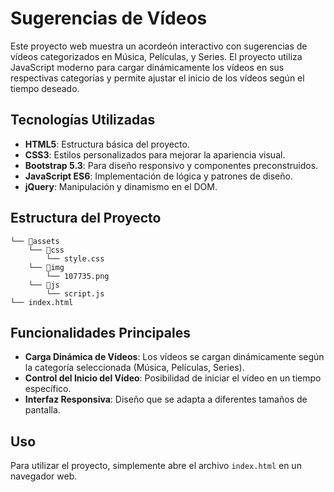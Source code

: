 # Sugerencias de Vídeos

Este proyecto web muestra un acordeón interactivo con sugerencias de vídeos categorizados en Música, Películas, y Series. El proyecto utiliza JavaScript moderno para cargar dinámicamente los vídeos en sus respectivas categorías y permite ajustar el inicio de los vídeos según el tiempo deseado.

## Tecnologías Utilizadas

- **HTML5**: Estructura básica del proyecto.
- **CSS3**: Estilos personalizados para mejorar la apariencia visual.
- **Bootstrap 5.3**: Para diseño responsivo y componentes preconstruidos.
- **JavaScript ES6**: Implementación de lógica y patrones de diseño.
- **jQuery**: Manipulación y dinamismo en el DOM.

## Estructura del Proyecto

```
└── 📁assets
    └── 📁css
        └── style.css
    └── 📁img
        └── 107735.png
    └── 📁js
        └── script.js
└── index.html
```

## Funcionalidades Principales

- **Carga Dinámica de Vídeos**: Los vídeos se cargan dinámicamente según la categoría seleccionada (Música, Películas, Series).
- **Control del Inicio del Vídeo**: Posibilidad de iniciar el vídeo en un tiempo específico.
- **Interfaz Responsiva**: Diseño que se adapta a diferentes tamaños de pantalla.

## Uso

Para utilizar el proyecto, simplemente abre el archivo `index.html` en un navegador web. 